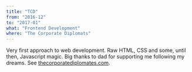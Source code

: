 ```yaml
---
title: "TCD"
from: "2016-12"
to: "2017-01"
what: "Frontend Development"
where: "The Corporate Diplomats"
---
```


Very first approach to web development. Raw HTML, CSS and some, until then, Javascript magic. Big thanks to dad for supporting me following my dreams. See [thecorporatediplomates.com](http://thecorporatediplomats.com).
